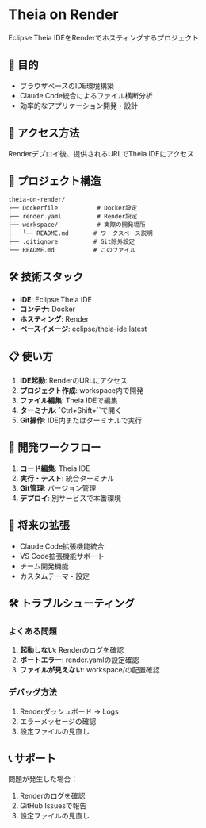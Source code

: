 # Theia on Render

Eclipse Theia IDEをRenderでホスティングするプロジェクト

## 🎯 目的

- ブラウザベースのIDE環境構築
- Claude Code統合によるファイル横断分析
- 効率的なアプリケーション開発・設計

## 🚀 アクセス方法

Renderデプロイ後、提供されるURLでTheia IDEにアクセス

## 📁 プロジェクト構造

```
theia-on-render/
├── Dockerfile           # Docker設定
├── render.yaml          # Render設定
├── workspace/           # 実際の開発場所
│   └── README.md       # ワークスペース説明
├── .gitignore          # Git除外設定
└── README.md           # このファイル
```

## 🛠️ 技術スタック

- **IDE**: Eclipse Theia IDE
- **コンテナ**: Docker
- **ホスティング**: Render
- **ベースイメージ**: eclipse/theia-ide:latest

## 📋 使い方

1. **IDE起動**: RenderのURLにアクセス
2. **プロジェクト作成**: workspace内で開発
3. **ファイル編集**: Theia IDEで編集
4. **ターミナル**: `Ctrl+Shift+``で開く
5. **Git操作**: IDE内またはターミナルで実行

## 🎪 開発ワークフロー

1. **コード編集**: Theia IDE
2. **実行・テスト**: 統合ターミナル
3. **Git管理**: バージョン管理
4. **デプロイ**: 別サービスで本番環境

## 🔮 将来の拡張

- Claude Code拡張機能統合
- VS Code拡張機能サポート
- チーム開発機能
- カスタムテーマ・設定

## 🛠️ トラブルシューティング

### よくある問題

1. **起動しない**: Renderのログを確認
2. **ポートエラー**: render.yamlの設定確認
3. **ファイルが見えない**: workspace/の配置確認

### デバッグ方法

1. Renderダッシュボード → Logs
2. エラーメッセージの確認
3. 設定ファイルの見直し

## 📞 サポート

問題が発生した場合：
1. Renderのログを確認
2. GitHub Issuesで報告
3. 設定ファイルの見直し
